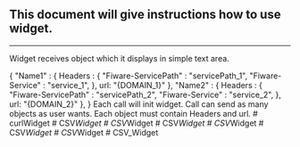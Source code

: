 This document will give instructions how to use widget.
---

---
Widget receives object which it displays in simple text area.

{
	"Name1" : {
		Headers : {
			"Fiware-ServicePath" : "servicePath_1",
			"Fiware-Service" : "service_1",
		},
		url: "{DOMAIN_1}"
	},
	"Name2" : {
		Headers : {
			"Fiware-ServicePath" : "servicePath_2",
			"Fiware-Service" : "service_2",
		},
		url: "{DOMAIN_2}"
	},
}
Each call will init widget. Call can send as many objects as user wants. Each object must contain Headers and url.
#   c u r l W i d g e t  
 #   C S V _ W i d g e t  
 #   C S V _ W i d g e t  
 #   C S V _ W i d g e t  
 #   C S V _ W i d g e t  
 #   C S V _ W i d g e t  
 #   C S V _ W i d g e t  
 #   C S V _ W i d g e t  
 